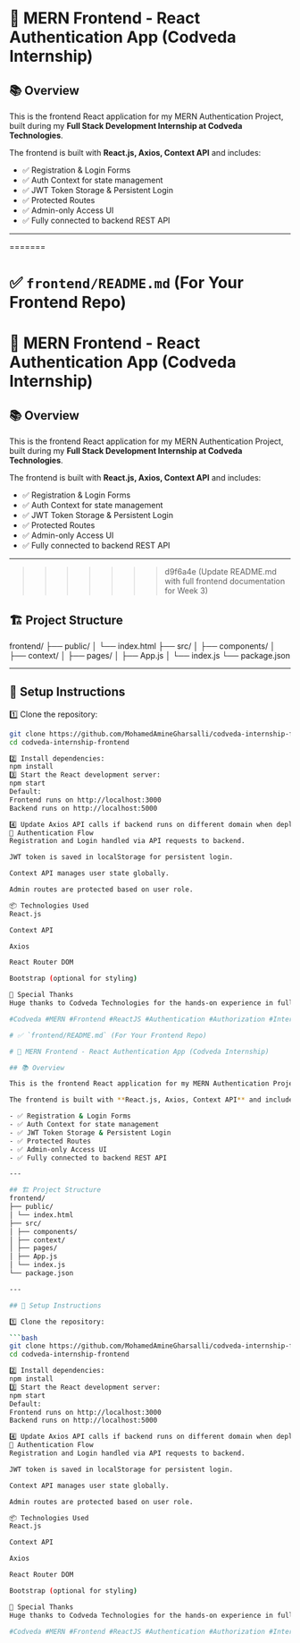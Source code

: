 # 🚀 MERN Frontend - React Authentication App (Codveda Internship)

## 📚 Overview

This is the frontend React application for my MERN Authentication Project, built during my **Full Stack Development Internship at Codveda Technologies**.

The frontend is built with **React.js, Axios, Context API** and includes:

- ✅ Registration & Login Forms
- ✅ Auth Context for state management
- ✅ JWT Token Storage & Persistent Login
- ✅ Protected Routes
- ✅ Admin-only Access UI
- ✅ Fully connected to backend REST API

---

=======
# ✅ `frontend/README.md` (For Your Frontend Repo)

# 🚀 MERN Frontend - React Authentication App (Codveda Internship)

## 📚 Overview

This is the frontend React application for my MERN Authentication Project, built during my **Full Stack Development Internship at Codveda Technologies**.

The frontend is built with **React.js, Axios, Context API** and includes:

- ✅ Registration & Login Forms
- ✅ Auth Context for state management
- ✅ JWT Token Storage & Persistent Login
- ✅ Protected Routes
- ✅ Admin-only Access UI
- ✅ Fully connected to backend REST API

---

>>>>>>> d9f6a4e (Update README.md with full frontend documentation for Week 3)
## 🏗️ Project Structure
frontend/
├── public/
│ └── index.html
├── src/
│ ├── components/
│ ├── context/
│ ├── pages/
│ ├── App.js
│ └── index.js
└── package.json

---

## 🔧 Setup Instructions

1️⃣ Clone the repository:

```bash
git clone https://github.com/MohamedAmineGharsalli/codveda-internship-frontend.git
cd codveda-internship-frontend

2️⃣ Install dependencies:
npm install
3️⃣ Start the React development server:
npm start
Default:
Frontend runs on http://localhost:3000
Backend runs on http://localhost:5000

4️⃣ Update Axios API calls if backend runs on different domain when deployed.
🔑 Authentication Flow
Registration and Login handled via API requests to backend.

JWT token is saved in localStorage for persistent login.

Context API manages user state globally.

Admin routes are protected based on user role.

📦 Technologies Used
React.js

Context API

Axios

React Router DOM

Bootstrap (optional for styling)

🙌 Special Thanks
Huge thanks to Codveda Technologies for the hands-on experience in full stack production-ready development!

#Codveda #MERN #Frontend #ReactJS #Authentication #Authorization #InternshipExperience

# ✅ `frontend/README.md` (For Your Frontend Repo)

# 🚀 MERN Frontend - React Authentication App (Codveda Internship)

## 📚 Overview

This is the frontend React application for my MERN Authentication Project, built during my **Full Stack Development Internship at Codveda Technologies**.

The frontend is built with **React.js, Axios, Context API** and includes:

- ✅ Registration & Login Forms
- ✅ Auth Context for state management
- ✅ JWT Token Storage & Persistent Login
- ✅ Protected Routes
- ✅ Admin-only Access UI
- ✅ Fully connected to backend REST API

---

## 🏗️ Project Structure
frontend/
├── public/
│ └── index.html
├── src/
│ ├── components/
│ ├── context/
│ ├── pages/
│ ├── App.js
│ └── index.js
└── package.json

---

## 🔧 Setup Instructions

1️⃣ Clone the repository:

```bash
git clone https://github.com/MohamedAmineGharsalli/codveda-internship-frontend.git
cd codveda-internship-frontend

2️⃣ Install dependencies:
npm install
3️⃣ Start the React development server:
npm start
Default:
Frontend runs on http://localhost:3000
Backend runs on http://localhost:5000

4️⃣ Update Axios API calls if backend runs on different domain when deployed.
🔑 Authentication Flow
Registration and Login handled via API requests to backend.

JWT token is saved in localStorage for persistent login.

Context API manages user state globally.

Admin routes are protected based on user role.

📦 Technologies Used
React.js

Context API

Axios

React Router DOM

Bootstrap (optional for styling)

🙌 Special Thanks
Huge thanks to Codveda Technologies for the hands-on experience in full stack production-ready development!

#Codveda #MERN #Frontend #ReactJS #Authentication #Authorization #InternshipExperience

